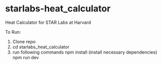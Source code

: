 # starlabs-heat_calculator
Heat Calculator for STAR Labs at Harvard 

To Run: 

1. Clone repo
2. cd starlabs_heat_calculator 
3. run following commands 
  npm install (install necessary dependencies)
  npm run dev